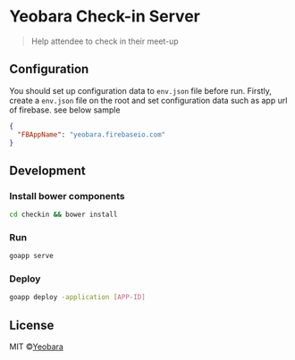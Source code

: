 # Yeobara Check-in Server

> Help attendee to check in their meet-up

## Configuration

You should set up configuration data to `env.json` file before run. Firstly, create a `env.json` file on the root and set configuration data such as app url of firebase. see below sample

```json
{
  "FBAppName": "yeobara.firebaseio.com"
}
```

## Development

### Install bower components

```sh
cd checkin && bower install
```

### Run

```sh
goapp serve
```

### Deploy

```sh
goapp deploy -application [APP-ID]
```

## License

MIT ©[Yeobara](http://github.com/yeobara)
